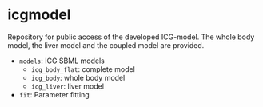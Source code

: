 # icgmodel
Repository for public access of the developed ICG-model. The whole body model, the liver model and the coupled model are provided.

* `models`: ICG SBML models
  * `icg_body_flat`: complete model
  * `icg_body`: whole body model
  * `icg_liver`: liver model  
* `fit`: Parameter fitting
